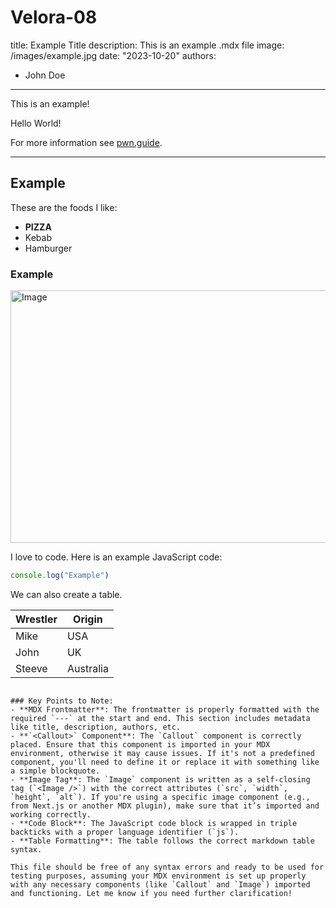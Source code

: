 # Velora-08


title: Example Title
description: This is an example .mdx file
image: /images/example.jpg
date: "2023-10-20"
authors:
  - John Doe
---

<Callout>
  This is an example!
</Callout>

Hello World!

For more information see [pwn.guide](https://pwn.guide).

---

## Example

These are the foods I like:

- **PIZZA**
- Kebab
- Hamburger

### Example

<Image
  src="/images/example.jpg"
  width="690"
  height="404"
  alt="Image"
/>

I love to code. Here is an example JavaScript code:

```js
console.log("Example")
```

We can also create a table.

| Wrestler                | Origin       |
| ----------------------- | ------------ |
| Mike                    | USA          |
| John                    | UK           |
| Steeve                  | Australia    |
```

### Key Points to Note:
- **MDX Frontmatter**: The frontmatter is properly formatted with the required `---` at the start and end. This section includes metadata like title, description, authors, etc.
- **`<Callout>` Component**: The `Callout` component is correctly placed. Ensure that this component is imported in your MDX environment, otherwise it may cause issues. If it's not a predefined component, you'll need to define it or replace it with something like a simple blockquote.
- **Image Tag**: The `Image` component is written as a self-closing tag (`<Image />`) with the correct attributes (`src`, `width`, `height`, `alt`). If you're using a specific image component (e.g., from Next.js or another MDX plugin), make sure that it’s imported and working correctly.
- **Code Block**: The JavaScript code block is wrapped in triple backticks with a proper language identifier (`js`).
- **Table Formatting**: The table follows the correct markdown table syntax.

This file should be free of any syntax errors and ready to be used for testing purposes, assuming your MDX environment is set up properly with any necessary components (like `Callout` and `Image`) imported and functioning. Let me know if you need further clarification!